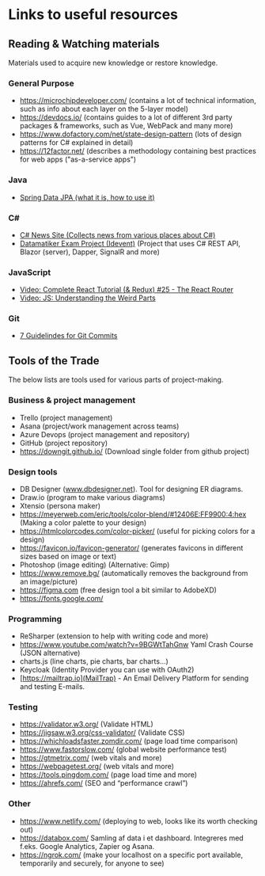 # Links to useful resources

## Reading & Watching materials

Materials used to acquire new knowledge or restore knowledge.

### General Purpose
- https://microchipdeveloper.com/ (contains a lot of technical information, such as info about each layer on the 5-layer model)
- https://devdocs.io/ (contains guides to a lot of different 3rd party packages & frameworks, such as Vue, WebPack and many more)
- https://www.dofactory.com/net/state-design-pattern (lots of design patterns for C# explained in detail)
- https://12factor.net/ (describes a methodology containing best practices for web apps ("as-a-service apps")

### Java
- [Spring Data JPA (what it is, how to use it)](https://www.petrikainulainen.net/programming/spring-framework/spring-data-jpa-tutorial-introduction-to-query-methods/)

### C#
- [C# News Site (Collects news from various places about C#)](https://dotnetketchup.com/?hide=fsharp%2Cvbnet (C# / .NET news site))
- [Datamatiker Exam Project (Idevent)](https://github.com/Ronnie1983/Idevent) (Project that uses C# REST API, Blazor (server), Dapper, SignalR and more)

### JavaScript
- [Video: Complete React Tutorial (& Redux) #25 - The React Router](https://www.youtube.com/watch?v=QUz3k2O3ZJU)
- [Video: JS: Understanding the Weird Parts](https://youtu.be/Bv_5Zv5c-Ts)

### Git

- [7 Guidelindes for Git Commits](https://cbea.ms/git-commit/#seven-rules)

## Tools of the Trade

The below lists are tools used for various parts of project-making.

### Business & project management

- Trello (project management)
- Asana (project/work management across teams)
- Azure Devops (project management and repository)
- GitHub (project repository)
- https://downgit.github.io/ (Download single folder from github project)

### Design tools

- DB Designer (www.dbdesigner.net). Tool for designing ER diagrams.
- Draw.io (program to make various diagrams)
- Xtensio (persona maker)
- https://meyerweb.com/eric/tools/color-blend/#12406E:FF9900:4:hex (Making a color palette to your design)
- https://htmlcolorcodes.com/color-picker/ (useful for picking colors for a design)
- https://favicon.io/favicon-generator/ (generates favicons in different sizes based on image or text)
- Photoshop (image editing) (Alternative: Gimp)
- https://www.remove.bg/ (automatically removes the background from an image/picture)
- https://figma.com (free design tool a bit similar to AdobeXD)
- https://fonts.google.com/

### Programming

- ReSharper (extension to help with writing code and more)
- https://www.youtube.com/watch?v=9BGWtTahGnw Yaml Crash Course (JSON alternative)
- charts.js (line charts, pie charts, bar charts…)
- Keycloak (Identity Provider you can use with OAuth2)
- [https://mailtrap.io](MailTrap) - An Email Delivery Platform for sending and testing E-mails.

### Testing

- https://validator.w3.org/ (Validate HTML)
- https://jigsaw.w3.org/css-validator/ (Validate CSS)
- https://whichloadsfaster.zomdir.com/ (page load time comparison)
- https://www.fastorslow.com/ (global website performance test)
- https://gtmetrix.com/ (web vitals and more)
- https://webpagetest.org/ (web vitals and more)
- https://tools.pingdom.com/ (page load time and more)
- https://ahrefs.com/ (SEO and “performance crawl”)

### Other

- https://www.netlify.com/ (deploying to web, looks like its worth checking out)
- https://databox.com/ Samling af data i et dashboard.  Integreres med f.eks. Google Analytics, Zapier og Asana.
- https://ngrok.com/ (make your localhost on a specific port available, temporarily and securely, for anyone to see)
